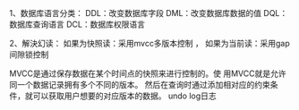 1、数据库语言分类：
DDL：改变数据库字段
DML：改变数据库数据的值
DQL：数据库查询语言
DCL：数据库权限语言


2、解決幻读：
如果为快照读：采用mvcc多版本控制 ，
如果为当前读：采用gap间隙锁控制  

MVCC是通过保存数据在某个时间点的快照来进行控制的。使
用MVCC就是允许同一个数据记录拥有多个不同的版本。
然后在查询时通过添加相对应的约束条件，就可以获取用户想要的对应版本的数据。
undo log日志